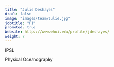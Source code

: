 ```yaml
---
title: "Julie Deshayes"
draft: false
image: "images/team/Julie.jpg"
jobtitle: "PI"
promoted: true
Website: https://www.whoi.edu/profile/jdeshayes/
weight: 7
---
```



IPSL

Physical Oceanography


